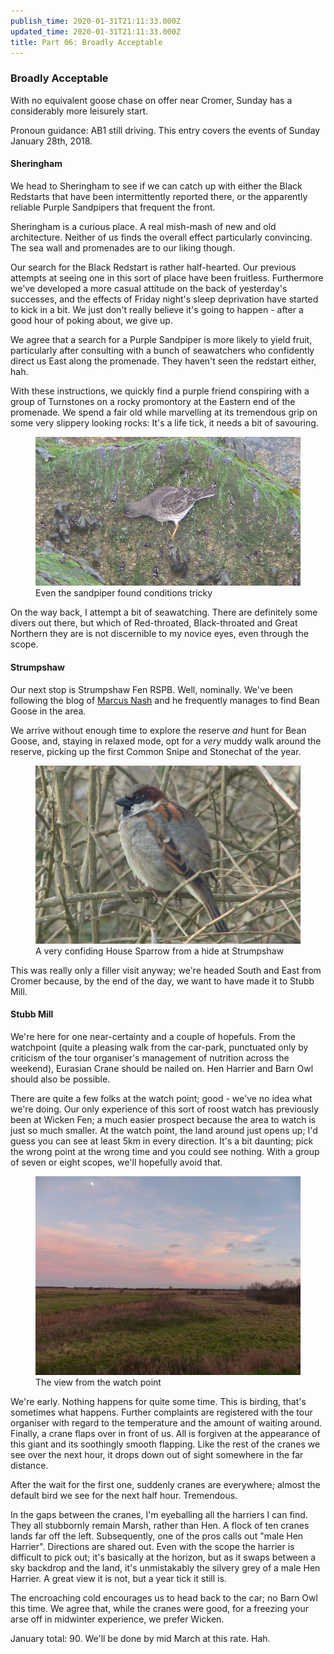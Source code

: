 ```yaml
---
publish_time: 2020-01-31T21:11:33.000Z
updated_time: 2020-01-31T21:11:33.000Z
title: Part 06: Broadly Acceptable
---
```


### Broadly Acceptable

With no equivalent goose chase on offer near Cromer, Sunday has a considerably 
more leisurely start.

Pronoun guidance: AB1 still driving. This entry covers the events of Sunday 
January 28th, 2018. 

#### Sheringham

We head to Sheringham to see if we can catch up with
either the Black Redstarts that have been intermittently reported
there, or the apparently reliable Purple Sandpipers that frequent the
front.

Sheringham is a curious place. A real mish-mash of new and old
architecture. Neither of us finds the overall effect particularly
convincing. The sea wall and promenades are to our liking though.

Our search for the Black Redstart is rather half-hearted. Our previous 
attempts at seeing one in this sort of place have been fruitless. Furthermore
we've developed a more casual attitude on the back of 
yesterday's successes, and the effects of Friday night's 
sleep deprivation have started to kick in a bit. We just don't
really believe it's going to happen - after a good hour of poking about, we 
give up.
 
We agree that a search for a Purple Sandpiper is more likely to yield fruit, 
particularly after consulting with a bunch of seawatchers who confidently 
direct us East along the promenade. They haven't seen the redstart either, hah.

With these instructions, we quickly find a purple friend conspiring
with a group of Turnstones on a rocky promontory at the Eastern end of
the promenade. We spend a fair old while marvelling at its tremendous
grip on some very slippery looking rocks: It's a life tick, it needs a
bit of savouring. 

<figure class="figure">
  <img
    src="06-purple.png"
    class="figure-img img-fluid rounded"
    alt="Even the sandpiper found conditions tricky"/>
  <figcaption class="figure-caption text-center">
    Even the sandpiper found conditions tricky
  </figcaption>
</figure>

On the way back, I attempt a bit of seawatching. There are 
definitely some divers out there, but which of Red-throated, Black-throated 
and Great Northern they are is not discernible to my novice eyes, even 
through the scope.

#### Strumpshaw

Our next stop is Strumpshaw Fen RSPB. Well, nominally. We've been
following the blog of [Marcus
Nash](https://norfolkbirdtours.wordpress.com/) and he frequently
manages to find Bean Goose in the area. 

We arrive without enough time to explore the reserve _and_ hunt for Bean 
Goose, and, staying in relaxed mode, opt for a
_very_ muddy walk around the reserve, picking up the first
Common Snipe and Stonechat of the year.

<figure class="figure">
  <img
    src="06-handsome-house-sparrow.png"
    class="figure-img img-fluid rounded"
    alt="A very confiding House Sparrow from a hide at Strumpshaw"/>
  <figcaption class="figure-caption text-center">
    A very confiding House Sparrow from a hide at Strumpshaw
  </figcaption>
</figure>

This was really only a filler visit anyway; we're headed South and East from
Cromer because, by the end of the day, we want to have made it to Stubb Mill.

#### Stubb Mill

We're here for one near-certainty and a couple of hopefuls. From the
watchpoint (quite a pleasing walk from the car-park, punctuated only
by criticism of the tour organiser's management of nutrition across
the weekend), Eurasian Crane should be nailed on. Hen Harrier and Barn Owl 
should also be possible.

There are quite a few folks at the watch point; good - we've no idea
what we're doing. Our only experience of this sort of roost watch has
previously been at Wicken Fen; a much easier prospect because the area
to watch is just so much smaller. At the watch point, the land around just
opens up; I'd guess you can see at least 5km in every direction. It's
a bit daunting; pick the wrong point at the wrong time and you could
see nothing. With a group of seven or eight scopes, we'll hopefully avoid that.

<figure class="figure">
  <img
    src="06-stubb-mill-view.png"
    class="figure-img img-fluid rounded"
    alt="The view from the watch point"/>
  <figcaption class="figure-caption text-center">
    The view from the watch point
  </figcaption>
</figure>

We're early. Nothing happens for quite some time. This is birding, that's 
sometimes what happens. Further complaints are registered with the tour 
organiser with regard to the temperature and the amount of waiting around. 
Finally, a crane flaps over in front of us. All is forgiven at the 
appearance of this giant and its soothingly smooth flapping. Like the rest 
of the cranes we see over the next hour, it drops down out of sight somewhere 
in the far distance.

After the wait for the first one, suddenly cranes are everywhere; almost the 
default bird we see for the next half hour. Tremendous.

In the gaps between the cranes, I'm eyeballing all the harriers
I can find. They all stubbornly remain Marsh, rather than Hen. A flock of ten
cranes lands far off the left. Subsequently, one of the pros calls out
"male Hen Harrier". Directions are shared out. Even with the scope the
harrier is difficult to pick out; it's basically at the horizon, but as it 
swaps between a sky backdrop and the land, it's unmistakably the silvery grey
 of a male Hen Harrier. A great view it is not, but a year tick it still is.

The encroaching cold encourages us to head back to the car; no Barn
Owl this time. We agree that, while the cranes were good, for a
freezing your arse off in midwinter experience, we prefer Wicken.

January total: 90. We'll be done by mid March at this rate. Hah.